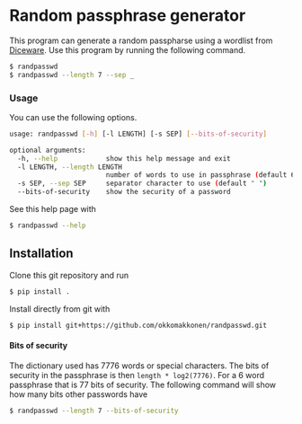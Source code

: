 # Random passphrase generator

This program can generate a random passpharse using a wordlist from [Diceware](http://world.std.com/~reinhold/diceware.wordlist.asc). Use this program by running the following command.
```bash
$ randpasswd
$ randpasswd --length 7 --sep _
```

### Usage

You can use the following options.
```bash
usage: randpasswd [-h] [-l LENGTH] [-s SEP] [--bits-of-security]

optional arguments:
  -h, --help            show this help message and exit
  -l LENGTH, --length LENGTH
                        number of words to use in passphrase (default 6)
  -s SEP, --sep SEP     separator character to use (default " ")
  --bits-of-security    show the security of a password
```
See this help page with
```bash
$ randpasswd --help
```

## Installation

Clone this git repository and run
```bash
$ pip install .
```

Install directly from git with
```bash
$ pip install git+https://github.com/okkomakkonen/randpasswd.git
```

#### Bits of security

The dictionary used has 7776 words or special characters. The bits of security in the passphrase is then `length * log2(7776)`. For a 6 word passphrase that is 77 bits of security. The following command will show how many bits other passwords have
```bash
$ randpasswd --length 7 --bits-of-security
```
